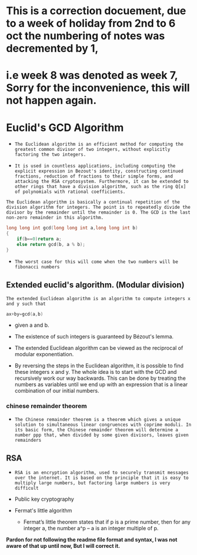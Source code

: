 # This is a correction docuement, due to a week of holiday from 2nd to 6 oct  the numbering of notes was decremented by 1, 
# i.e   week 8 was denoted as week 7,  Sorry for the inconvenience, this will not happen again.


# Euclid's GCD Algorithm

- `The Euclidean algorithm is an efficient method for computing the greatest common divisor of two integers, without explicitly factoring the two integers.`

- `It is used in countless applications, including computing the explicit expression in Bezout's identity, constructing continued fractions, reduction of fractions to their simple forms, and attacking the RSA cryptosystem. Furthermore, it can be extended to other rings that have a division algorithm, such as the ring Q[x] of polynomials with rational coefficients.`

`The Euclidean algorithm is basically a continual repetition of the division algorithm for integers. The point is to repeatedly divide the divisor by the remainder until the remainder is 0. The GCD is the last non-zero remainder in this algorithm.`

```C++ example
long long int gcd(long long int a,long long int b)
{
    if(b==0)return a;
    else return gcd(b, a % b);
}
```

- `The worst case for this will come when the two numbers will be fibonacci numbers`

## Extended euclid's algorithm. (Modular division)

`The extended Euclidean algorithm is an algorithm to compute integers x and y such that`

```C
ax+by=gcd(a,b)
```

- given a and b.

- The existence of such integers is guaranteed by Bézout's lemma.

- The extended Euclidean algorithm can be viewed as the reciprocal of modular exponentiation.

- By reversing the steps in the Euclidean algorithm, it is possible to find these integers x and y. The whole idea is to start with the GCD and recursively work our way backwards. This can be done by treating the numbers as variables until we end up with an expression that is a linear combination of our initial numbers.

### chinese remainder theorem

- `The Chinese remainder theorem is a theorem which gives a unique solution to simultaneous linear congruences with coprime moduli. In its basic form, the Chinese remainder theorem will determine a number ppp that, when divided by some given divisors, leaves given remainders`

## RSA

- `RSA is an encryption algorithm, used to securely transmit messages over the internet. It is based on the principle that it is easy to multiply large numbers, but factoring large numbers is very difficult`
- Public key cryptography

- Fermat's little algorithm
  - Fermat’s little theorem states that if p is a prime number, then for any integer a, the number a^p  – a is an integer multiple of p. 

**Pardon for not following the readme file format and syntax, I was not aware of that up until now, But I will correct it.**
